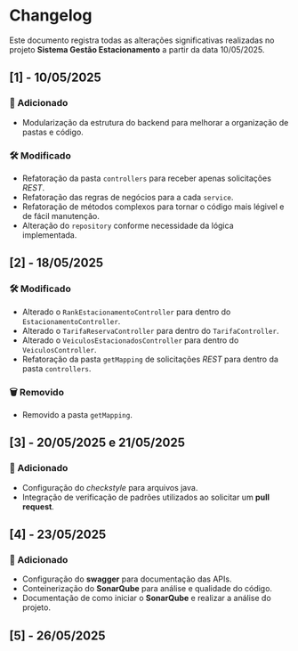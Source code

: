 # Changelog
Este documento registra todas as alterações significativas realizadas no projeto **Sistema Gestão Estacionamento** a partir da data 10/05/2025.

## [1] - 10/05/2025
### 🚀 Adicionado
- Modularização da estrutura do backend para melhorar a organização de pastas e código.

### 🛠️ Modificado
- Refatoração da pasta `controllers` para receber apenas solicitações *REST*.
- Refatoração das regras de negócios para a cada `service`.
- Refatoração de métodos complexos para tornar o código mais légivel e de fácil manutenção.
- Alteração do `repository` conforme necessidade da lógica implementada.

## [2] - 18/05/2025
### 🛠️ Modificado
- Alterado o `RankEstacionamentoController` para dentro do `EstacionamentoController`.
- Alterado o `TarifaReservaController` para dentro do `TarifaController`.
- Alterado o `VeiculosEstacionadosController` para dentro do `VeiculosController`.
- Refatoração da pasta `getMapping` de solicitações *REST* para dentro da pasta `controllers`.

### 🗑️ Removido
- Removido a pasta `getMapping`.

## [3] - 20/05/2025 e 21/05/2025
### 🚀 Adicionado
- Configuração do *checkstyle* para arquivos java.
- Integração de verificação de padrões utilizados ao solicitar um **pull request**.

## [4] - 23/05/2025
### 🚀 Adicionado
- Configuração do **swagger** para documentação das APIs.
- Conteinerização do **SonarQube** para análise e qualidade do código.
- Documentação de como iniciar o **SonarQube** e realizar a análise do projeto.

## [5] - 26/05/2025
